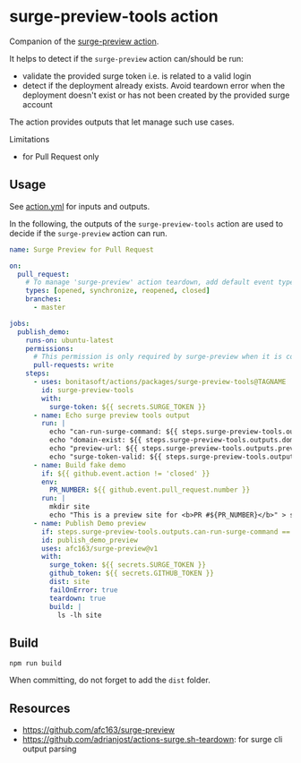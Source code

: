 # surge-preview-tools action

Companion of the [surge-preview action](https://github.com/afc163/surge-preview).

It helps to detect if the `surge-preview` action can/should be run:
- validate the provided surge token i.e. is related to a valid login 
- detect if the deployment already exists. Avoid teardown error when the deployment doesn't exist or has not been created by the provided surge account

The action provides outputs that let manage such use cases.

Limitations
- for Pull Request only

## Usage 

See [action.yml](./action.yml) for inputs and outputs.

In the following, the outputs of the `surge-preview-tools` action are used to decide if the `surge-preview` action can run.

```yaml
name: Surge Preview for Pull Request

on:
  pull_request:
    # To manage 'surge-preview' action teardown, add default event types + closed event type
    types: [opened, synchronize, reopened, closed]
    branches:
      - master

jobs:
  publish_demo:
    runs-on: ubuntu-latest
    permissions:
      # This permission is only required by surge-preview when it is configured to create Pull Request comment
      pull-requests: write
    steps:
      - uses: bonitasoft/actions/packages/surge-preview-tools@TAGNAME
        id: surge-preview-tools
        with:
          surge-token: ${{ secrets.SURGE_TOKEN }}
      - name: Echo surge preview tools output
        run: |
          echo "can-run-surge-command: ${{ steps.surge-preview-tools.outputs.can-run-surge-command }}"
          echo "domain-exist: ${{ steps.surge-preview-tools.outputs.domain-exist }}" 
          echo "preview-url: ${{ steps.surge-preview-tools.outputs.preview-url }}" 
          echo "surge-token-valid: ${{ steps.surge-preview-tools.outputs.surge-token-valid }}"
      - name: Build fake demo
        if: ${{ github.event.action != 'closed' }}
        env:
          PR_NUMBER: ${{ github.event.pull_request.number }}
        run: |
          mkdir site
          echo "This is a preview site for <b>PR #${PR_NUMBER}</b>" > site/index.html
      - name: Publish Demo preview
        if: steps.surge-preview-tools.outputs.can-run-surge-command == 'true'
        id: publish_demo_preview
        uses: afc163/surge-preview@v1
        with:
          surge_token: ${{ secrets.SURGE_TOKEN }}
          github_token: ${{ secrets.GITHUB_TOKEN }}
          dist: site
          failOnError: true
          teardown: true
          build: |
            ls -lh site
```


## Build

`npm run build`

When committing, do not forget to add the `dist` folder.


## Resources

- https://github.com/afc163/surge-preview
- https://github.com/adrianjost/actions-surge.sh-teardown: for surge cli output parsing
